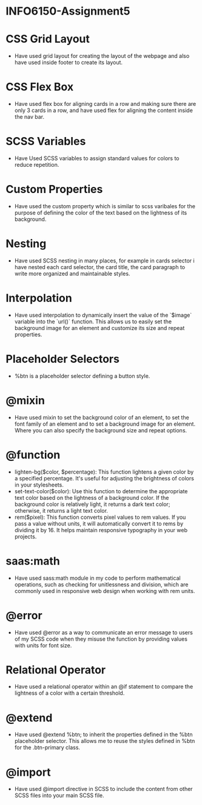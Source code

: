 # INFO6150-Assignment5

# CSS Grid Layout
<ul>
  <li>Have used grid layout for creating the layout of the webpage and also have used inside footer to create its layout.</li>
</ul>

# CSS Flex Box
<ul>
  <li>Have used flex box for aligning cards in a row and making sure there are only 3 cards in a row, and have used flex for aligning the content inside the nav bar.</li>
</ul>

# SCSS Variables
<ul>
  <li>Have Used SCSS variables to assign standard values for colors to reduce repetition.</li>
</ul>

# Custom Properties
<ul>
  <li>Have used the custom property which is similar to scss varibales for the purpose of defining the color of the text based on the lightness of its background.</li>
</ul>

# Nesting
<ul>
  <li>
    Have used SCSS nesting in many places, for example in cards selector i have nested each card selector, the card title, the card paragraph to write more organized and maintainable styles.
  </li>
</ul>

# Interpolation
<ul>
  <li>
    Have used interpolation to dynamically insert the value of the `$image` variable into the `url()` function. This allows us to easily set the background image for an element and customize its size and repeat properties.
  </li>
</ul>

# Placeholder Selectors
<ul>
  <li>
    %btn is a placeholder selector defining a button style.
  </li>
</ul>

# @mixin
<ul>
  <li>
     Have used mixin to set the background color of an element, to set the font family of an element and to set a background image for an element. Where you can also specify the background size and repeat options.
  </li>
</ul>

# @function
<ul>
    <li>lighten-bg($color, $percentage): This function lightens a given color by a specified percentage. It's useful for adjusting the brightness of colors in your stylesheets.</li>
    <li>set-text-color($color): Use this function to determine the appropriate text color based on the lightness of a background color. If the background color is relatively light, it returns a dark text color; otherwise, it returns a light text color.</li>
<li>rem($pixel): This function converts pixel values to rem values. If you pass a value without units, it will automatically convert it to rems by dividing it by 16. It helps maintain responsive typography in your web projects.</li>
</ul>

# saas:math
<ul>
  <li>
    Have used sass:math module in my code to perform mathematical operations, such as checking for unitlessness and division, which are commonly used in responsive web design when working with rem units.
  </li>
</ul>

# @error
<ul>
  <li>
     Have used @error as a way to communicate an error message to users of my SCSS code when they misuse the function by providing values with units for font size.
  </li>
</ul>

# Relational Operator
<ul>
  <li>
    Have used a relational operator within an @if statement to compare the lightness of a color with a certain threshold.
  </li>
</ul>

# @extend
<ul>
  <li>
    Have used @extend %btn; to inherit the properties defined in the %btn placeholder selector. This allows me to reuse the styles defined in %btn for the .btn-primary class.
  </li>
</ul>

# @import
<ul>
  <li>
    Have used @import directive in SCSS to include the content from other SCSS files into your main SCSS file.
  </li>
</ul>
